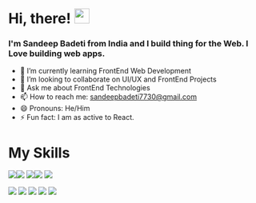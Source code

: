 # Hi, there! <img src="https://raw.githubusercontent.com/MartinHeinz/MartinHeinz/master/wave.gif" width="30px">
### I'm Sandeep Badeti from India and I build thing for the Web. I Love building web apps. 



- 🌱 I’m currently learning FrontEnd Web Development
- 👯 I’m looking to collaborate on UI/UX and FrontEnd Projects
- 💬 Ask me about FrontEnd Technologies
- 📫 How to reach me: sandeepbadeti7730@gmail.com
- 😄 Pronouns: He/Him
- ⚡ Fun fact: I am as active to React.

# My Skills

<img src="https://img.shields.io/badge/HTML5-E34F26?style=for-the-badge&logo=html5&logoColor=white" /><img src="https://img.shields.io/badge/CSS3-1572B6?style=for-the-badge&logo=css3&logoColor=white" />
<img src="https://img.shields.io/badge/JavaScript-323330?style=for-the-badge&logo=javascript&logoColor=F7DF1E" /><img src="https://img.shields.io/badge/React-20232A?style=for-the-badge&logo=react&logoColor=61DAFB" />
<img src="https://img.shields.io/badge/Python-FFD43B?style=for-the-badge&logo=python&logoColor=darkgreen" />


<img src="https://img.shields.io/badge/Sass-CC6699?style=for-the-badge&logo=sass&logoColor=white" />
<img src="https://img.shields.io/badge/Bootstrap-563D7C?style=for-the-badge&logo=bootstrap&logoColor=white" />
<img src="https://img.shields.io/badge/Material--UI-0081CB?style=for-the-badge&logo=material-ui&logoColor=white" />

<img src="https://img.shields.io/badge/firebase-ffca28?style=for-the-badge&logo=firebase&logoColor=black" />
<img src="https://img.shields.io/badge/Git-F05032?style=for-the-badge&logo=git&logoColor=white" />



